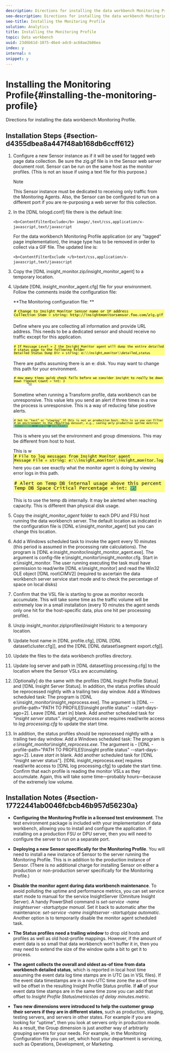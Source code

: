 ```yaml
---
description: Directions for installing the data workbench Monitoring Profile.
seo-description: Directions for installing the data workbench Monitoring Profile.
seo-title: Installing the Monitoring Profile
solution: Analytics
title: Installing the Monitoring Profile
topic: Data workbench
uuid: 23d6b61d-1075-46e4-adc0-ac68ae2b86ea
index: y
internal: n
snippet: y
---
```


# Installing the Monitoring Profile{#installing-the-monitoring-profile}

Directions for installing the data workbench Monitoring Profile.

## Installation Steps {#section-d4355dbea8a447f48ab168db6ccff612}

1. Configure a new Sensor instance as if it will be used for tagged web page data collection. Be sure the zig.gif file is in the Sensor web server document root. Sensor can be run on the same host as the monitor profiles. (This is not an issue if using a text file for this purpose.)

   >[!NOTE]
   >
   >This Sensor instance must be dedicated to receiving only traffic from the Monitoring Agents. Also, the Sensor can be configured to run on a different port if you are re-purposing a web server for this collection.

1. In the [!DNL txlogd.conf] file there is the default line:

   ```
   <b>ContentFilterExclude</b> image/,text/css,application/x-javascript,text/javascript
   ```

   For the data workbench Monitoring Profile application (or any "tagged" page implementation), the image type has to be removed in order to collect via a GIF file. The updated line is:

   ```
   <b>ContentFilterExclude </b>text/css,application/x-javascript,text/javascript
   ```

1. Copy the [!DNL insight_monitor.zip/insight_monitor_agent] to a temporary location. 
1. Update [!DNL insight_monitor_agent.cfg] file for your environment. Follow the comments inside the configuration file:

   **The Monitoring configuration file: **

   ![](assets/monitor_agent_cfg_sensor.png)

   Define where you are collecting all information and provide URL address. This needs to be a dedicated sensor and should receive no traffic except for this application.

   ![](assets/monitor_agent_cfg_dump.png)

   There are paths assuming there is an e: disk. You may want to change this path for your environment. 

   ![](assets/monitor_agent_cfg_quickcheck.png)

   Sometime when running a Transform profile, data workbench can be unresponsive. This value lets you send an alert if three times in a row the process is unresponsive. This is a way of reducing false positive alerts.

   ![](assets/monitor_agent_cfg_groups.png)

   This is where you set the environment and group dimensions. This may be different from host to host.

   This is w ![](assets/monitor_agent_cfg_debug.png)here you can see exactly what the monitor agent is doing by viewing error logs in this path.

   ![](assets/monitor_agent_cfg_tempdb.png)

   This is to use the temp db internally. It may be alerted when reaching capacity. This is different than physical disk usage. 

1. Copy the *insight_monitor_agent* folder to each DPU and FSU host running the data workbench server. The default location as indicated in the configuration file is [!DNL e:\insight_monitor_agent] but you can change this location. 

1. Add a Windows scheduled task to invoke the agent every 10 minutes (this period is assumed in the processing rate calculations). The program is [!DNL e:insight_monitor/insight_monitor_agent.exe]. The argument is config-file e:\insight_monitor\insight_monitor.cfg. Start in e:\insight_monitor. The user running executing the task must have permission to read/write [!DNL e:\insight_monitor] and read the Win32 OLE object [!DNL root\CIMV2] (required to ascertain the data workbench server service start mode and to check the percentage of space on local disks) 

1. Confirm that the VSL file is starting to grow as monitor records accumulate. This will take some time as the traffic volume will be extremely low in a small installation (every 10 minutes the agent sends only one hit for the host-specific data, plus one hit per processing profile). 
1. Unzip insight_monitor.zip\profiles\Insight Historic to a temporary location. 
1. Update host name in [!DNL profile.cfg], [!DNL  [!DNL dataset\cluster.cfg]], and the [!DNL  [!DNL dataset\segment export.cfg]]. 

1. Update the files to the data workbench profiles directory. 
1. Update log server and path in [!DNL dataset\log processing.cfg] to the location where the Sensor VSLs are accumulating. 
1. [Optionally] do the same with the profiles [!DNL Insight Profile Status] and [!DNL Insight Server Status]. In addition, the status profiles should be reprocessed nightly with a trailing two day window. Add a Windows scheduled task: The program is [!DNL e:\insight_monitor\insight_reprocess.exe]. The argument is [!DNL --profile-path="PATH TO PROFILES\insight profile status" --start-days-ago=2]. Leave [!DNL start in] blank. Add another scheduled task for *"insight server status"*. *insight_reprocess.exe* requires read/write access to *log processing.cfg* to update the start time. 

1. In addition, the status profiles should be reprocessed nightly with a trailing two day window. Add a Windows scheduled task: The program is *e:\insight_monitor\insight_reprocess.exe*. The argument is - [!DNL -profile-path="PATH TO PROFILES\insight profile status" --start-days-ago=2]. Leave *start in* blank. Add another scheduled task for [!DNL "insight server status"]. [!DNL insight_reprocess.exe] requires read/write access to [!DNL log processing.cfg] to update the start time. Confirm that each profile is reading the monitor VSLs as they accumulate. Again, this will take some time—probably hours—because of the extremely low volume.

## Installation Notes {#section-17722441ab0046fcbcb46b957d56230a}

* **Configuring the Monitoring Profile in a licensed test environment**. The test environment package is included with your implementation of data workbench, allowing you to install and configure the application. If installing on a production FSU or DPU server, then you will need to configure the server to run on a separate port. 
* **Deploying a new Sensor specifically for the Monitoring Profile**. You will need to install a new instance of Sensor to the server running the Monitoring Profile. This is in addition to the production instance of Sensor. (There is no additional charge for installing Sensor on either a production or non-production server specifically for the Monitoring Profile.) 
* **Disable the monitor agent during data workbench maintenance**. To avoid polluting the uptime and performance metrics, you can set service start mode to manual for the service InsightServer (Omniture Insight Server). A handy PowerShell command is *set-service -name insightserver -startuptype manual*. Set it back to automatic after the maintenance: *set-service -name insightserver -startuptype automatic*. Another option is to temporarily disable the monitor agent scheduled task. 
* **The Status profiles need a trailing window** to drop old hosts and profiles as well as old host-profile mappings. However, if the amount of event data is so small that data workbench won't buffer it in, then you may need to extend the size of the window quite a bit to get it to process. 
* **The agent collects the overall and oldest as-of time from data workbench detailed status**, which is reported in local host time assuming the event data log time stamps are in UTC (as in VSL files). If the event data timestamps are in a non-UTC time zone the as-of time will be offset in the resulting Insight Profile Status profile. If **all** of your event data time stamps are in the same time zone you can add that offset to *Insight Profile Status\metrics\as of delay minutes.metric*. 

* **Two new dimensions were introduced to help the customer group their servers if they are in different states**, such as production, staging, testing servers, and servers in other states. For example if you are looking for "uptime", then you look at servers only in production mode. As a result, the Group dimension is just another way of arbitrarily grouping servers for your needs. For example, in the Monitoring Configuration file you can set, which host your department is servicing, such as Operations, Development, or Marketing.

